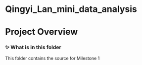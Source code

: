 # Qingyi_Lan_mini_data_analysis
# Project Overview  

### :sparkles: What is in this folder  

This folder contains the source for Milestone 1
